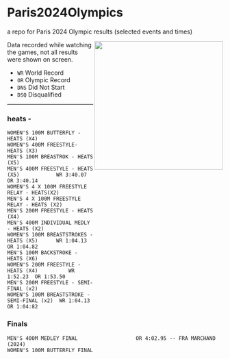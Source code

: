 # Paris2024Olympics
a repo for Paris 2024 Olympic results (selected events and times)

<img height=300 align='right' src='https://github.com/user-attachments/assets/a51c1df8-02aa-4d3c-bb80-e788ebffe4bc'>

Data recorded while watching the games, not all results were shown on screen.

- `WR` World Record
- `OR` Olympic Record
- `DNS` Did Not Start
- `DSQ` Disqualified

---

### heats - 
	WOMEN'S 100M BUTTERFLY - HEATS (X4)
	WOMEN'S 400M FREESTYLE- HEATS (X3)
	MEN'S 100M BREASTROK - HEATS (X5)
	MEN'S 400M FREESTYLE - HEATS (X5)            WR 3:40.07  OR 3:40.14
	WOMEN'S 4 X 100M FREESTYLE RELAY - HEATS(X2)
	MEN'S 4 X 100M FREESTYLE RELAY - HEATS (X2)
	MEN'S 200M FREESTYLE - HEATS (X4)
	MEN'S 400M INDIVIDUAL MEDLY - HEATS (X2)
	WOMEN'S 100M BREASTSTROKES - HEATS (X5)      WR 1:04.13  OR 1:04.82
	MEN'S 100M BACKSTROKE - HEATS (X6)
	WOMEN'S 200M FREESTYLE - HEATS (X4)          WR 1:52.23  OR 1:53.50
 	MEN'S 200M FREESTYLE - SEMI-FINAL (x2)
  	WOMEN'S 100M BREASTSTROKE - SEMI-FINAL (x2)  WR 1:04.13  OR 1:04:82

### Finals

	MEN'S 400M MEDLEY FINAL                   OR 4:02.95 -- FRA MARCHAND (2024)
 	WOMEN'S 100M BUTTERFLY FINAL
